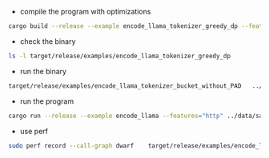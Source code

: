 - compile the program with optimizations

```bash
cargo build --release --example encode_llama_tokenizer_greedy_dp --features="http"
```

- check the binary

```bash
ls -l target/release/examples/encode_llama_tokenizer_greedy_dp
```

- run the binary

```bash
target/release/examples/encode_llama_tokenizer_bucket_without_PAD   ../data ../data/output_folder 2048    teknium/Llama-3.1-AlternateTokenizer 4
```

- run the program

```bash
cargo run --release --example encode_llama --features="http" ../data/sample_10.jsonl ../data/sample_sc_50k.jsonl ../data/output_folder 2048 teknium/Llama-3.1-AlternateTokenizer 4
```

- use perf

```bash
sudo perf record --call-graph dwarf    target/release/examples/encode_llama_tokenizer_greedy_dp    ../data/sample_sc_50k.jsonl ../data/output_folder 2048    teknium/Llama-3.1-AlternateTokenizer 4
```
